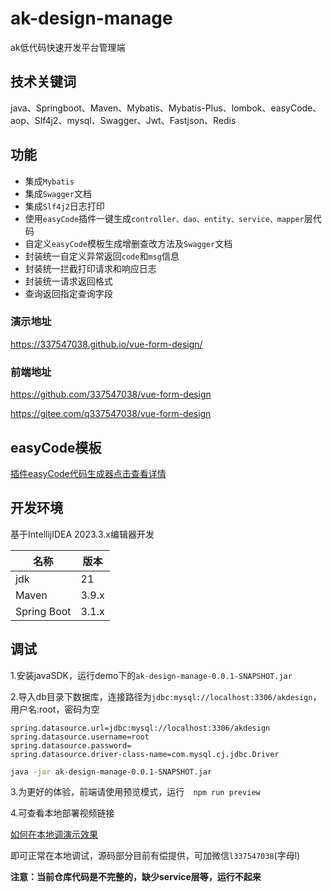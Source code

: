 # ak-design-manage
ak低代码快速开发平台管理端

## 技术关键词
java、Springboot、Maven、Mybatis、Mybatis-Plus、lombok、easyCode、aop、Slf4j2、mysql、Swagger、Jwt、Fastjson、Redis

## 功能
- 集成`Mybatis`
- 集成`Swagger`文档
- 集成`Slf4j2`日志打印
- 使用`easyCode`插件一键生成`controller、dao、entity、service、mapper`层代码
- 自定义`easyCode`模板生成增删查改方法及`Swagger`文档
- 封装统一自定义异常返回`code`和`msg`信息
- 封装统一拦截打印请求和响应日志
- 封装统一请求返回格式
- 查询返回指定查询字段

### 演示地址

https://337547038.github.io/vue-form-design/

### 前端地址

https://github.com/337547038/vue-form-design

https://gitee.com/q337547038/vue-form-design

## easyCode模板
[插件easyCode代码生成器点击查看详情](https://gitee.com/q337547038/java-springboot/wikis/05.%E6%8F%92%E4%BB%B6easyCode%E4%BB%A3%E7%A0%81%E7%94%9F%E6%88%90%E5%99%A8)

## 开发环境
基于IntellijIDEA 2023.3.x编辑器开发

| 名称           | 版本    |
|--------------|-------|
| jdk          | 21    |
| Maven        | 3.9.x |
| Spring Boot  | 3.1.x |

## 调试

1.安装javaSDK，运行demo下的`ak-design-manage-0.0.1-SNAPSHOT.jar`

2.导入db目录下数据库，连接路径为`jdbc:mysql://localhost:3306/akdesign`，用户名:root，密码为空

```text
spring.datasource.url=jdbc:mysql://localhost:3306/akdesign
spring.datasource.username=root
spring.datasource.password=
spring.datasource.driver-class-name=com.mysql.cj.jdbc.Driver
```

```bash
java -jar ak-design-manage-0.0.1-SNAPSHOT.jar
```

3.为更好的体验，前端请使用预览模式，运行　`npm run preview`

4.可查看本地部署视频链接

[如何在本地调演示效果](https://www.bilibili.com/video/BV1xCYeeEEMS/?vd_source=bcdd3240479f23e6c5bf3c4159785b92)

即可正常在本地调试，源码部分目前有偿提供，可加微信`l337547038`(字母l)

**注意：当前仓库代码是不完整的，缺少service层等，运行不起来**